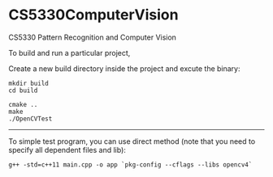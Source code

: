 # CS5330ComputerVision
CS5330 Pattern Recognition and Computer Vision

To build and run a particular project,

Create a new build directory inside the project and excute the binary:

```
mkdir build
cd build

cmake ..
make
./OpenCVTest
```

---

To simple test program, you can use direct method (note that you need to specify all dependent files and lib):

```
g++ -std=c++11 main.cpp -o app `pkg-config --cflags --libs opencv4`
```
